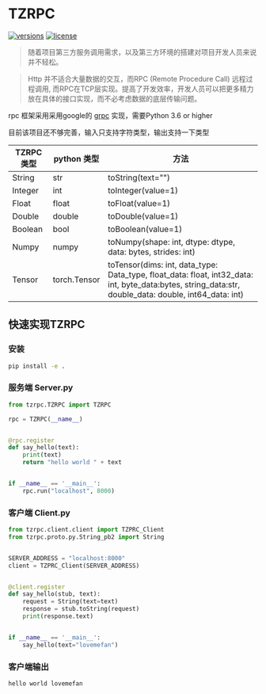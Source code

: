 # TZRPC

[comment]: <> ([![pypi]&#40;https://img.shields.io/pypi/v/arq.svg&#41;]&#40;https://pypi.python.org/pypi/arq&#41;)
[![versions](https://img.shields.io/pypi/pyversions/arq.svg)](https://github.com/lovemefan/TZRPC)
[![license](https://img.shields.io/github/license/samuelcolvin/arq.svg)](https://github.com/samuelcolvin/arq/blob/master/LICENSE)

> 随着项目第三方服务调用需求，以及第三方环境的搭建对项目开发人员来说并不轻松。

> Http 并不适合大量数据的交互，而RPC (Remote Procedure Call) 远程过程调用, 而RPC在TCP层实现。提高了开发效率，开发人员可以把更多精力放在具体的接口实现，而不必考虑数据的底层传输问题。

rpc 框架采用采用google的 [grpc](https://github.com/grpc/) 实现，需要Python 3.6 or higher

目前该项目还不够完善，输入只支持字符类型，输出支持一下类型

| TZRPC 类型|python 类型      |   方法 |
| ---- | ---- | ----|
|   String   |   str   | toString(text="") |
|  Integer    |   int   | toInteger(value=1) |
|    Float  |  float    |toFloat(value=1) |
|    Double  |  double    |toDouble(value=1) |
|    Boolean  |  bool    |toBoolean(value=1) |
|    Numpy  |  numpy    |toNumpy(shape: int, dtype: dtype, data: bytes, strides: int) |
|    Tensor  |  torch.Tensor   |toTensor(dims: int, data_type: Data_type, float_data: float, int32_data: int, byte_data:bytes, string_data:str, double_data: double, int64_data: int) |


## 快速实现TZRPC
### 安装
```bash
pip install -e .
```
### 服务端 Server.py
```python 
from tzrpc.TZRPC import TZRPC

rpc = TZRPC(__name__)


@rpc.register
def say_hello(text):
    print(text)
    return "hello world " + text


if __name__ == '__main__':
    rpc.run("localhost", 8000)
```
### 客户端 Client.py
```python
from tzrpc.client.client import TZPRC_Client
from tzrpc.proto.py.String_pb2 import String


SERVER_ADDRESS = "localhost:8000"
client = TZPRC_Client(SERVER_ADDRESS)


@client.register
def say_hello(stub, text):
    request = String(text=text)
    response = stub.toString(request)
    print(response.text)


if __name__ == '__main__':
    say_hello(text="lovemefan")
```

### 客户端输出
```
hello world lovemefan
```
